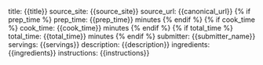 title:  {{title}}
source_site: {{source_site}}
source_url: {{canonical_url}}
  {% if prep_time %}
prep_time: {{prep_time}} minutes
  {% endif %}
  {% if cook_time %}
cook_time: {{cook_time}} minutes
  {% endif %}
  {% if total_time %}
total_time: {{total_time}} minutes
  {% endif %}
submitter: {{submitter_name}}
servings: {{servings}}
description:  {{description}}
ingredients: {{ingredients}}
instructions: {{instructions}}